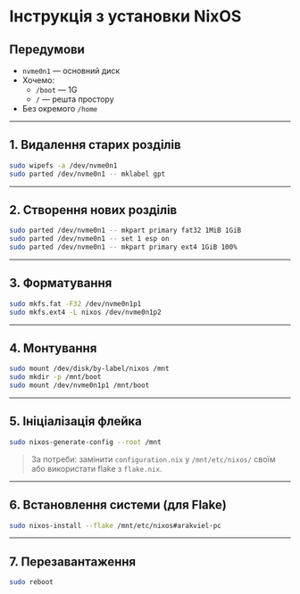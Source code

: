 # Інструкція з установки NixOS

## Передумови
- `nvme0n1` — основний диск
- Хочемо:
  - `/boot` — 1G
  - `/` — решта простору
- Без окремого `/home`

---

## 1. Видалення старих розділів

```bash
sudo wipefs -a /dev/nvme0n1
sudo parted /dev/nvme0n1 -- mklabel gpt
````

---

## 2. Створення нових розділів

```bash
sudo parted /dev/nvme0n1 -- mkpart primary fat32 1MiB 1GiB
sudo parted /dev/nvme0n1 -- set 1 esp on
sudo parted /dev/nvme0n1 -- mkpart primary ext4 1GiB 100%
```

---

## 3. Форматування

```bash
sudo mkfs.fat -F32 /dev/nvme0n1p1
sudo mkfs.ext4 -L nixos /dev/nvme0n1p2
```

---

## 4. Монтування

```bash
sudo mount /dev/disk/by-label/nixos /mnt
sudo mkdir -p /mnt/boot
sudo mount /dev/nvme0n1p1 /mnt/boot
```

---

## 5. Ініціалізація флейка

```bash
sudo nixos-generate-config --root /mnt
```

> За потреби: замінити `configuration.nix` у `/mnt/etc/nixos/` своїм або використати flake з `flake.nix`.

---

## 6. Встановлення системи (для Flake)

```bash
sudo nixos-install --flake /mnt/etc/nixos#arakviel-pc
```

---

## 7. Перезавантаження

```bash
sudo reboot
```
